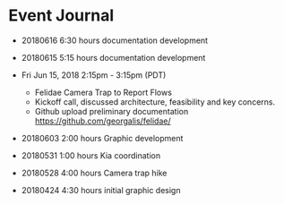 # Event Journal

* 20180616 6:30 hours documentation development
* 20180615 5:15 hours documentation development

* Fri Jun 15, 2018 2:15pm - 3:15pm (PDT)
  * Felidae Camera Trap to Report Flows
  * Kickoff call, discussed architecture, feasibility and key concerns.
  * Github upload preliminary documentation https://github.com/georgalis/felidae/

* 20180603 2:00 hours Graphic development
* 20180531 1:00 hours Kia coordination
* 20180528 4:00 hours Camera trap hike
* 20180424 4:30 hours initial graphic design
